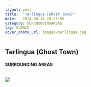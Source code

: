 ```yaml
---
layout: post
title:  "Terlingua (Ghost Town)"
date:   2014-08-14 20:25:59
category: SURROUNDINGAREAS
tag: SCENIC
cover_photo_url: images/terlingua.jpg
---
```


<div class="section-title">
	<h2>Terlingua (Ghost Town)</h2>
	<h4>SURROUNDING AREAS</h4>
	<div class="divider-border"></div>
</div> 
<div class="column small-6">
	<p>
	</p>
<div class="column small-6">
	<img src="{{ "/images/terlingua.jpg" | prepend: site.baseurl }}">
</div>   


